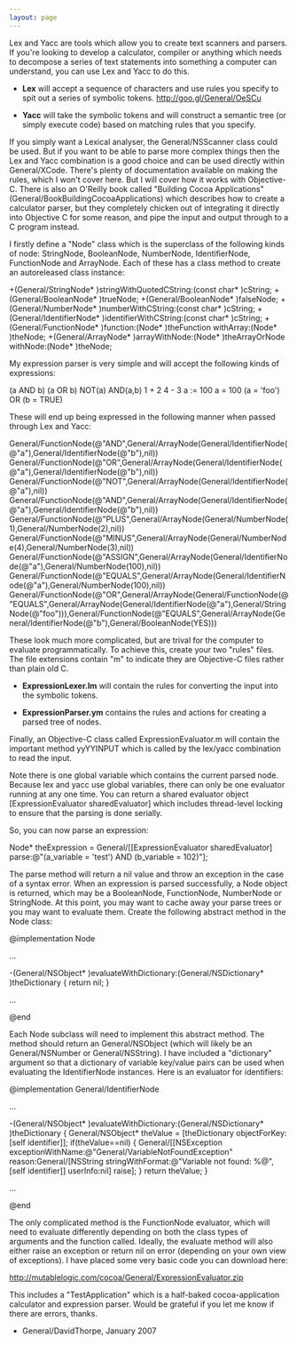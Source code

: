 ```yaml
---
layout: page
---
```


Lex and Yacc are tools which allow you to create text scanners and parsers. If you're looking to develop a calculator, compiler or anything which needs to decompose a series of text statements into something a computer can understand, you can use Lex and Yacc to do this.



* **Lex** will accept a sequence of characters and use rules you specify to spit out a series of symbolic tokens. http://goo.gl/General/OeSCu

* **Yacc** will take the symbolic tokens and will construct a semantic tree (or simply execute code) based on matching rules that you specify.



If you simply want a Lexical analyser, the General/NSScanner class could be used. But if you want to be able to parse more complex things then the Lex and Yacc combination is a good choice and can be used directly within General/XCode. There's plenty of documentation available on making the rules, which I won't cover here. But I will cover how it works with Objective-C. There is also an O'Reilly book called "Building Cocoa Applications" (General/BookBuildingCocoaApplications) which describes how to create a calculator parser, but they completely chicken out of integrating it directly into Objective C for some reason, and pipe the input and output through to a C program instead.

I firstly define a "Node" class which is the superclass of the following kinds of node: S<nowiki/>tringNode, B<nowiki/>ooleanNode, N<nowiki/>umberNode, I<nowiki/>dentifierNode, F<nowiki/>unctionNode and A<nowiki/>rrayNode. Each of these has a class method to create an autoreleased class instance:

    
+(General/StringNode* )stringWithQuotedCString:(const char* )cString;
+(General/BooleanNode* )trueNode;
+(General/BooleanNode* )falseNode;
+(General/NumberNode* )numberWithCString:(const char* )cString;
+(General/IdentifierNode* )identifierWithCString:(const char* )cString;
+(General/FunctionNode* )function:(Node* )theFunction withArray:(Node* )theNode;
+(General/ArrayNode* )arrayWithNode:(Node* )theArrayOrNode withNode:(Node* )theNode;


My expression parser is very simple and will accept the following kinds of expressions:

    
(a AND b)
(a OR b) 
NOT(a) 
AND(a,b)
1 + 2
4 - 3
a := 100
a = 100 
(a = 'foo') OR (b = TRUE) 


These will end up being expressed in the following manner when passed through Lex and Yacc:

    
General/FunctionNode(@"AND",General/ArrayNode(General/IdentifierNode(@"a"),General/IdentifierNode(@"b"),nil))
General/FunctionNode(@"OR",General/ArrayNode(General/IdentifierNode(@"a"),General/IdentifierNode(@"b"),nil))
General/FunctionNode(@"NOT",General/ArrayNode(General/IdentifierNode(@"a"),nil))
General/FunctionNode(@"AND",General/ArrayNode(General/IdentifierNode(@"a"),General/IdentifierNode(@"b"),nil))
General/FunctionNode(@"PLUS",General/ArrayNode(General/NumberNode(1),General/NumberNode(2),nil))
General/FunctionNode(@"MINUS",General/ArrayNode(General/NumberNode(4),General/NumberNode(3),nil))
General/FunctionNode(@"ASSIGN",General/ArrayNode(General/IdentifierNode(@"a"),General/NumberNode(100),nil))
General/FunctionNode(@"EQUALS",General/ArrayNode(General/IdentifierNode(@"a"),General/NumberNode(100),nil))
General/FunctionNode(@"OR",General/ArrayNode(General/FunctionNode(@"EQUALS",General/ArrayNode(General/IdentifierNode(@"a"),General/StringNode(@"foo"))),General/FunctionNode(@"EQUALS",General/ArrayNode(General/IdentifierNode(@"b"),General/BooleanNode(YES)))


These look much more complicated, but are trival for the computer to evaluate programmatically. To achieve this, create your two "rules" files. The file extensions contain "m" to indicate they are Objective-C files rather than plain old C.



* **E<nowiki/>xpressionLexer.lm** will contain the rules for converting the input into the symbolic tokens.

* **E<nowiki/>xpressionParser.ym** contains the rules and actions for creating a parsed tree of nodes.



Finally, an Objective-C class called E<nowiki/>xpressionEvaluator.m will contain the important method     yyYYINPUT which is called by the lex/yacc combination to read the input.

Note there is one global variable which contains the current parsed node. Because lex 
and yacc use global variables, there can only be one evaluator running at any one time.
You can return a shared evaluator object [E<nowiki/>xpressionEvaluator sharedEvaluator] which
includes thread-level locking to ensure that the parsing is done serially.

So, you can now parse an expression:

    

  Node* theExpression = General/[[ExpressionEvaluator sharedEvaluator] parse:@"(a_variable = 'test') AND (b_variable = 102)"];  



The     parse method will return a nil value and throw an exception in the case of a syntax error.
When an expression is parsed successfully, a Node object is returned, which may be a B<nowiki/>ooleanNode,
F<nowiki/>unctionNode, N<nowiki/>umberNode or S<nowiki/>tringNode. At this point, you may want to cache away your parse 
trees or you may want to evaluate them. Create the following abstract method in the Node class:

    

@implementation Node

...

-(General/NSObject* )evaluateWithDictionary:(General/NSDictionary* )theDictionary {
  return nil;
}

...

@end



Each Node subclass will need to implement this abstract method. The method should return an General/NSObject (which will likely be an General/NSNumber or General/NSString). I have included a "dictionary" argument so that a dictionary of variable key/value pairs can be used when evaluating the I<nowiki/>dentifierNode instances. Here is an evaluator for identifiers:

    

@implementation General/IdentifierNode

...

-(General/NSObject* )evaluateWithDictionary:(General/NSDictionary* )theDictionary {
  General/NSObject* theValue = [theDictionary objectForKey:[self identifier]];
  if(theValue==nil) {
    General/[[NSException exceptionWithName:@"General/VariableNotFoundException" 
                             reason:General/[NSString stringWithFormat:@"Variable not found: %@",[self identifier]]
                           userInfo:nil] raise];
  }
  return theValue;
}

...

@end



The only complicated method is the F<nowiki/>unctionNode evaluator, which will need to evaluate differently depending on both the class types of arguments and the function called. Ideally, the evaluate method will also either raise an exception or return nil on error (depending on your own view of exceptions). I have placed some very basic code you can download here:

http://mutablelogic.com/cocoa/General/ExpressionEvaluator.zip

This includes a "T<nowiki/>estApplication" which is a half-baked cocoa-application calculator and 
expression parser. Would be grateful if you let me know if there are errors, thanks.

- General/DavidThorpe, January 2007